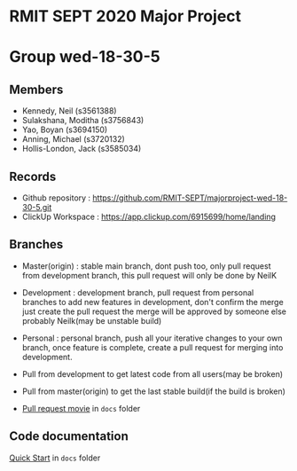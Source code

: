 # RMIT SEPT 2020 Major Project

# Group wed-18-30-5

## Members
* Kennedy, Neil (s3561388)
* Sulakshana, Moditha (s3756843)
* Yao, Boyan (s3694150)
* Anning, Michael (s3720132)
* Hollis-London, Jack (s3585034)

## Records

* Github repository : https://github.com/RMIT-SEPT/majorproject-wed-18-30-5.git
* ClickUp Workspace : https://app.clickup.com/6915699/home/landing

## Branches

* Master(origin) : stable main branch, dont push too, only pull request from development branch, this pull request will only be done by NeilK
* Development : development branch, pull request from personal branches to add new features in development, don't confirm the merge just create the pull request the merge will be approved by someone else probably Neilk(may be unstable build)
* Personal : personal branch, push all your iterative changes to your own branch, once feature is complete, create a pull request for merging into development.

* Pull from development to get latest code from all users(may be broken)
* Pull from master(origin) to get the last stable build(if the build is broken)
* [Pull request movie](/docs/PullRequest_example.mov) in `docs` folder

## Code documentation

[Quick Start](/docs/README.md) in `docs` folder

